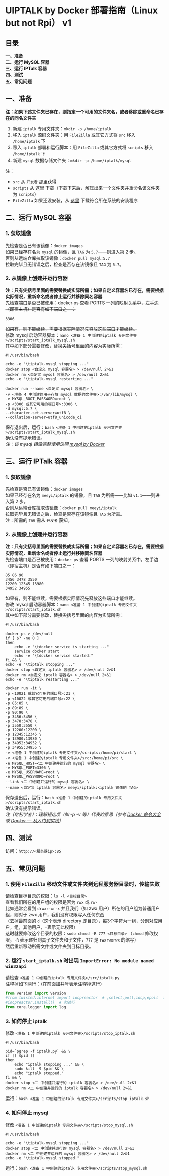 # UIPTALK by Docker 部署指南（Linux but not Rpi） v1

## 目录
**一、准备**  
**二、运行 MySQL 容器**  
**三、运行 IPTalk 容器**  
**四、测试**  
**五、常见问题**

## 一、准备
**注：如果下述文件夹已存在，则指定一个可用的文件夹名，或者移除或重命名已存在的同名文件夹**  
1. 新建 `iptalk` 专用文件夹：`mkdir -p /home/iptalk`  
2. 移入 `iptalk` 源码文件夹：用 `FileZilla` 或其它方式将 `src` 移入 `/home/iptalk` 下  
3. 移入 `iptalk` 部署和运行脚本：用 `FileZilla` 或其它方式将 `scripts` 移入 `/home/iptalk` 下  
4. 新建 `mysql` 数据存储文件夹：`mkdir -p /home/iptalk/mysql`  

注：  
- `src` 从 `开发者` 那里获得  
- `scripts` 从 [这里](https://github.com/catcuts/iptalk_docker_scripts) 下载（下载下来后，解压出来一个文件夹并重命名该文件夹为 `scripts`）  
- `FileZilla` 如果还没安装，从 [这里](https://filezilla-project.org/download.php?platform=win64) 下载符合所在系统的安装程序

## 二、运行 MySQL 容器
### 1. 获取镜像
先检查是否已有该镜像：`docker images`  
如果已经存在名为 `mysql` 的镜像，且 `TAG` 为 `5.7`——则进入第 2 步。  
否则从远端仓库拉取该镜像：`docker pull mysql:5.7`  
拉取完毕且无错误之后，检查是否存在该镜像且 `TAG` 为 `5.7`。
### 2. 从镜像上创建并运行容器
**注：只有尖括号里面的需要替换成实际所需；如果自定义容器名已存在，需要根据实际情况，重新命名或者停止运行并移除同名容器**  
~~先检查端口是否已被使用：docker ps 查看 PORTS 一列的映射关系中，左手边（即宿主机）是否有如下端口之一：~~
```shell
3306
```
~~如果有，则不能继续，需要根据实际情况先释放这些端口才能继续。~~    
修改 mysql 启动容器脚本：`nano <准备 1 中创建的iptalk 专用文件夹>/scripts/start_iptalk_mysql.sh`  
其中如下部分需要修改，替换尖括号里面的内容为实际所需：  
```shell
#!/usr/bin/bash

echo -e "\tiptalk-mysql stopping ..."
docker stop <自定义 mysql 容器名> > /dev/null 2>&1
docker rm <自定义 mysql 容器名> > /dev/null 2>&1
echo -e "\tiptalk-mysql restarting ..."

docker run --name <自定义 mysql 容器名> \
-v <准备 4 中创建的用于存放 mysql 数据的文件夹>:/var/lib/mysql \
-e MYSQL_ROOT_PASSWORD=root \
-p <3306 或其它可用的端口号>:3306 \
-d mysql:5.7 \
--character-set-server=utf8 \
--collation-server=utf8_unicode_ci
```
保存退出后，运行：`bash <准备 1 中创建的iptalk 专用文件夹>/scripts/start_iptalk_mysql.sh`  
确认没有提示错误。  
*注：该 mysql 镜像完整使用说明 [mysql by Docker](https://store.docker.com/images/mysql)*

## 三、运行 IPTalk 容器
### 1. 获取镜像
先检查是否已有该镜像：`docker images`  
如果已经存在名为 `meeyi/iptalk` 的镜像，且 `TAG` 为所需——比如 `v1.1`——则进入第 2 步。  
否则从远端仓库拉取该镜像：`docker pull meeyi/iptalk`  
拉取完毕且无错误之后，检查是否存在该镜像且 `TAG` 为所需。  
注：所需的 `TAG` 需从 `开发者` 获知。
### 2. 从镜像上创建并运行容器
**注：只有尖括号里面的需要替换成实际所需；如果自定义容器名已存在，需要根据实际情况，重新命名或者停止运行并移除同名容器**  
先检查端口是否已被使用：`docker ps` 
查看 PORTS 一列的映射关系中，左手边（即宿主机）是否有如下端口之一：
```shell
85 86 90
3456 3478 3550
12200 12345 13980
34952 34955
```
如果有，则不能继续，需要根据实际情况先释放这些端口才能继续。   
修改 mysql 启动容器脚本：`nano <准备 1 中创建的iptalk 专用文件夹>/scripts/start_iptalk.sh`  
其中如下部分需要修改，替换尖括号里面的内容为实际所需：  
```shell
#!/usr/bin/bash

docker ps > /dev/null
if [ $? -ne 0 ]
then
    echo -e "\tdocker service is starting ..."
    service docker start
    echo -e "\tdocker service started."
fi && \
echo -e "\tiptalk stopping ..."
docker stop <自定义 iptalk 容器名> > /dev/null 2>&1
docker rm <自定义 iptalk 容器名> > /dev/null 2>&1
echo -e "\tiptalk restarting ..."

docker run -it \
-p <10021 或其它可用的端口号>:21 \
-p <10022 或其它可用的端口号>:22 \
-p 85:85 \
-p 89:89 \
-p 90:90 \
-p 3456:3456 \
-p 3478:3478 \
-p 3550:3550 \
-p 12200:12200 \
-p 12345:12345 \
-p 13980:13980 \
-p 34952:34952 \
-p 34955:34955 \
-v <准备 1 中创建的iptalk 专用文件夹>/scripts:/home/pi/start \
-v <准备 1 中创建的iptalk 专用文件夹>/src:/home/pi/src \
-e MYSQL_HOST=<二 中创建并运行的 mysql 容器名> \
-e MYSQL_PORT=3306 \
-e MYSQL_USERNAME=root \
-e MYSQL_PASSWORD=root \
--link <二 中创建并运行的 mysql 容器名> \
--name <自定义 iptalk 容器名> meeyi/iptalk:<iptalk 镜像的 TAG>
```
保存退出后，运行：`bash <准备 1 中创建的iptalk 专用文件夹>/scripts/start_iptalk.sh`  
确认没有提示错误。  
*注（给初学者）：理解短选项（如 -p -v 等）代表的意思（参考 [Docker 命令大全](http://www.runoob.com/docker/docker-command-manual.html) 或 [Docker — 从入门到实践](https://yeasy.gitbooks.io/docker_practice/content/)）*

## 四、测试
访问：`http://<服务器ip>:85`

## 五、常见问题
### 1. 使用 `FileZilla` 移动文件或文件夹到远程服务器目录时，传输失败
请检查目标目录的权限：`ls -l <目标目录>`  
查看我们所在的用户组的权限是否为 `rwx` 或 `rw-`  
比如通常会看到 `drwxr-xr-x` 并且我们（如 zwx 用户）所在的用户组为普通用户组，则对于 zwx 用户，我们没有权限写入任何东西  
（去掉最前面的 `d`（这个表示 directory 即目录），每3个字符为一组，分别对应用户，组，其他用户，`-`表示无此权限）  
这时就要修改这个目录的权限：`sudo chmod -R 777 <目标目录>` （`chmod` 修改权限，`-R` 表示递归到其子文件夹和子文件，`777` 是 `rwxrwxrwx` 的缩写）  
然后重新移动所需文件或文件夹到目标目录。
### 2. 运行 `start_iptalk.sh` 时出现 `ImportError: No module named win32api`
请检查 `<准备 1 中创建的iptalk 专用文件夹>/src/iptalk.py`  
注释掉如下两行：（在前面加井号表示注释掉这行）
```python
from version import Version
#from twisted.internet import iocpreactor  # ,select,poll,iocp,epoll  注释掉这行
#iocpreactor.install()  # 和这行
from core.logger import log
```
### 3. 如何停止 iptalk
修改 `<准备 1 中创建的iptalk 专用文件夹>/scripts/stop_iptalk.sh`  
```shell
#!/usr/bin/bash

pid=`pgrep -f iptalk.py` && \
if [[ $pid ]]
then
    echo "iptalk stopping ..." && \
    sudo kill -9 $pid && \
    echo "iptalk stopped."
fi && \
docker stop <二 中创建并运行的 iptalk 容器名> > /dev/null 2>&1
docker rm <二 中创建并运行的 iptalk 容器名> > /dev/null 2>&1
```
运行：`bash <准备 1 中创建的iptalk 专用文件夹>/scripts/stop_iptalk.sh`
### 4. 如何停止 mysql
修改 `<准备 1 中创建的iptalk 专用文件夹>/scripts/stop_mysql.sh`  
```shell
#!/usr/bin/bash

echo -e "\tiptalk-mysql stopping ..."
docker stop <二 中创建并运行的 mysql 容器名> > /dev/null 2>&1
docker rm <二 中创建并运行的 mysql 容器名> > /dev/null 2>&1
echo -e "\tiptalk-mysql stopped."
```
运行：`bash <准备 1 中创建的iptalk 专用文件夹>/scripts/stop_mysql.sh`